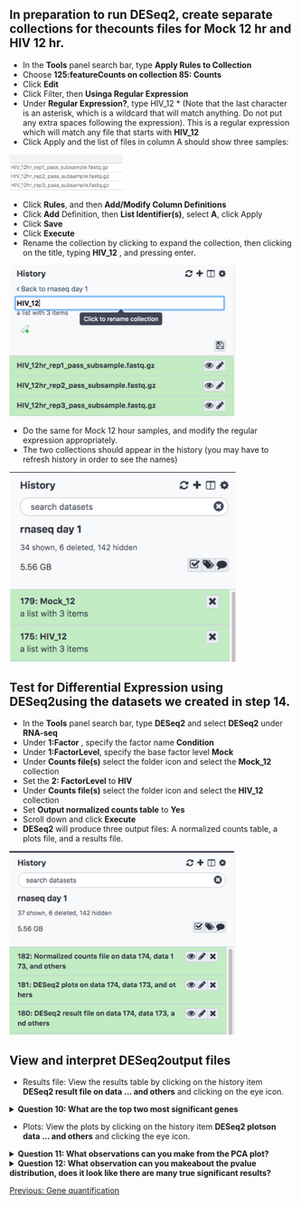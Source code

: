 ## In preparation to run DESeq2, create separate collections for thecounts files for Mock 12 hr and HIV 12 hr.
- In the **Tools** panel search bar, type **Apply Rules to Collection**
- Choose **125:featureCounts on collection 85: Counts**
- Click **Edit**
- Click Filter, then **Usinga Regular Expression**
- Under **Regular Expression?**, type HIV_12 \* (Note that the last character is an asterisk, which is a wildcard that will match anything. Do not put any extra spaces following the expression). This is a regular expression which will match any file that starts with **HIV_12**
- Click Apply and the list of files in column A should show three samples:

<img src="../img/HIV_12.png" width="200">

- Click **Rules**, and then **Add/Modify Column Definitions** 
- Click **Add** Definition, then **List Identifier(s)**, select **A**, click Apply
- Click **Save**
- Click **Execute**
- Rename the collection by clicking to expand the collection, then clicking on the title, typing **HIV_12** , and pressing enter.

<img src="../img/HIV_12_rename.png" width="400">

- Do the same for Mock 12 hour samples, and modify the regular expression appropriately.
- The two collections should appear in the history (you may have to refresh history in order to see the names)

<img src="../img/rename_collection.png" width="400">

## Test for Differential Expression using DESeq2using the datasets we created in step 14.
- In the **Tools** panel search bar, type **DESeq2** and select **DESeq2** under **RNA-seq**
- Under **1:Factor** , specify the factor name **Condition**
- Under **1:FactorLevel**, specify the base factor level **Mock**
- Under **Counts file(s)** select the folder icon and select the **Mock_12** collection
- Set the **2: FactorLevel** to **HIV**
- Under **Counts file(s)** select the folder icon and select the **HIV_12** collection
- Set **Output normalized counts table** to **Yes**
- Scroll down and click **Execute**
- **DESeq2** will produce three output files: A normalized counts table, a plots file, and a results file.

<img src="../img/deseq2_output.png" width="400">

## View and interpret DESeq2output files
- Results file: View the results table by clicking on the history item **DESeq2 result file on data ... and others** and clicking on the eye icon.

<details>
<summary><b> Question 10: What are the top two most significant genes </b></summary>
<br>
Answer: MYC, EGR1
</details>

- Plots: View the plots by clicking on the history item **DESeq2 plotson data ... and others** and clicking the eye icon.

<details>
<summary><b> Question 11: What observations can you make from the PCA plot?</b></summary>
<br>
Answer: Mock samples cluster together more tightly than the HIV. HIV_12hr_rep2 is more distant from the other HIV samples.
</details>

<details>
<summary><b> Question 12: What observation can you makeabout the pvalue distribution, does it look like there are many true significant results?</b></summary>
<br>
Answer: It looks more or less uniform, signaling that we do not have many true positive results. This is expected, however, since the reads have been downsampled. The p-value distribution for the full dataset is shown in lecture.
</details>

[Previous: Gene quantification](05_Gene_quantification.md)
